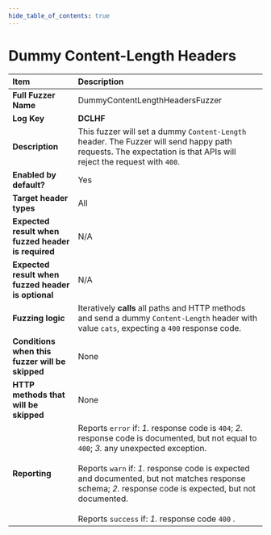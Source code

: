 ```yaml
--- 
hide_table_of_contents: true
---
```


# Dummy Content-Length Headers

| Item                                               | Description                                                                                                                                                                                                                                                                                                                                                             |
|:---------------------------------------------------|:------------------------------------------------------------------------------------------------------------------------------------------------------------------------------------------------------------------------------------------------------------------------------------------------------------------------------------------------------------------------|
| **Full Fuzzer Name**                               | DummyContentLengthHeadersFuzzer                                                                                                                                                                                                                                                                                                                                         |
| **Log Key**                                        | **DCLHF**                                                                                                                                                                                                                                                                                                                                                               |
| **Description**                                    | This fuzzer will set a dummy `Content-Length` header. The Fuzzer will send happy path requests. The expectation is that APIs will reject the request with `400`.                                                                                                                                                                                                        |
| **Enabled by default?**                            | Yes                                                                                                                                                                                                                                                                                                                                                                     |
| **Target header types**                            | All                                                                                                                                                                                                                                                                                                                                                                     |
| **Expected result when fuzzed header is required** | N/A                                                                                                                                                                                                                                                                                                                                                                     |
| **Expected result when fuzzed header is optional** | N/A                                                                                                                                                                                                                                                                                                                                                                     |
| **Fuzzing logic**                                  | Iteratively **calls** all paths and HTTP methods and send a dummy `Content-Length` header with value `cats`, expecting a `400` response code.                                                                                                                                                                                                                           |
| **Conditions when this fuzzer will be skipped**    | None                                                                                                                                                                                                                                                                                                                                                                    |
| **HTTP methods that will be skipped**              | None                                                                                                                                                                                                                                                                                                                                                                    |
| **Reporting**                                      | Reports `error` if: *1.* response code is `404`; *2.* response code is documented, but not equal to `400`; *3.* any unexpected exception. <br/><br/> Reports `warn` if: *1.* response code is expected and documented, but not matches response schema; *2.* response code is expected, but not documented. <br/><br/> Reports `success` if: *1.* response code `400` . | 
